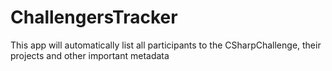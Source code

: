 # ChallengersTracker
This app will automatically list all participants to the CSharpChallenge, their projects and other important metadata
